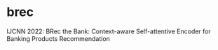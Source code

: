 # brec
IJCNN 2022: BRec the Bank: Context-aware Self-attentive Encoder for Banking Products Recommendation
